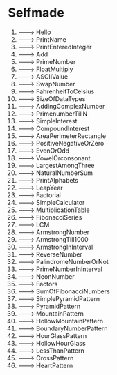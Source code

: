 # Selfmade

1. ---> Hello
2. ---> PrintName
3. ---> PrintEnteredInteger
4. ---> Add
5. ---> PrimeNumber
6. ---> FloatMultiply
7. ---> ASCIIValue
8. ---> SwapNumber
9. ---> FahrenheitToCelsius
10. ---> SizeOfDataTypes
11. ---> AddingComplexNumber
12. ---> PrimenumberTillN
13. ---> SimpleInterest
14. ---> CompoundInterest
15. ---> AreaPerimeterRectangle
16. ---> PositiveNegativeOrZero
17. ---> EvenOrOdd
18. ---> VowelOrconsonant
19. ---> LargestAmongThree
20. ---> NaturalNumberSum
21. ---> PrintAlphabets
22. ---> LeapYear
23. ---> Factorial
24. ---> SimpleCalculator
25. ---> MultiplicationTable
26. ---> FibonacciSeries
27. ---> LCM
28. ---> ArmstrongNumber
29. ---> ArmstrongTill1000
30. ---> ArmstrongInInterval
31. ---> ReverseNumber
32. ---> PalindromeNumberOrNot
33. ---> PrimeNumberInInterval
34. ---> NeonNumber
35. ---> Factors
36. ---> SumOfFibonacciNumbers
37. ---> SimplePyramidPattern
38. ---> PyramidPattern
39. ---> MountainPattern
40. ---> HollowMountainPattern
41. ---> BoundaryNumberPattern
42. ---> HourGlassPattern
43. ---> HollowHourGlass
44. ---> LessThanPattern
45. ---> CrossPattern
46. ---> HeartPattern

